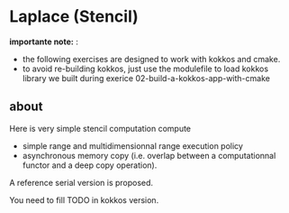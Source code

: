 # Laplace (Stencil)

**importante note:** :
- the following exercises are designed to work with kokkos and cmake.
- to avoid re-building kokkos, just use the modulefile to load kokkos library we built during exerice 02-build-a-kokkos-app-with-cmake

## about

Here is very simple stencil computation compute
- simple range and multidimensionnal range execution policy
- asynchronous memory copy (i.e. overlap between a computationnal functor and a deep copy operation).

A reference serial version is proposed.

You need to fill TODO in kokkos version.

